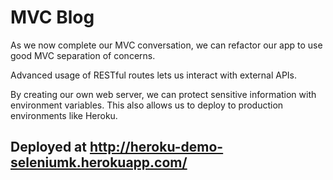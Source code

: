 # MVC Blog

As we now complete our MVC conversation, we can refactor our app to use good MVC separation of concerns.

Advanced usage of RESTful routes lets us interact with external APIs.

By creating our own web server, we can protect sensitive information with environment variables. This also allows us to deploy to production environments like Heroku.

## Deployed at http://heroku-demo-seleniumk.herokuapp.com/
